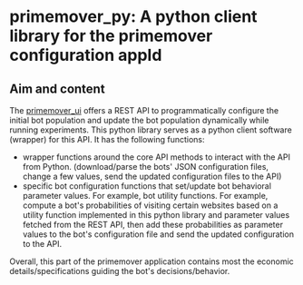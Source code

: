 # primemover_py: A python client library for the primemover configuration appId

## Aim and content

The [primemover_ui](https://github.com/umatter/primemover_ui/) offers a REST API to programmatically configure the initial bot population and update the bot population dynamically while running experiments. This python library serves as a python client software (wrapper) for this API. It has the following functions:

- wrapper functions around the core API methods to interact with the API from Python. (download/parse the bots' JSON configuration files, change a few values, send the updated configuration files to the API)
- specific bot configuration functions that set/update bot behavioral parameter values. For example, bot utility functions. For example, compute a bot's probabilities of visiting certain websites based on a utility function implemented in this python library and parameter values fetched from the REST API, then add these probabilities as parameter values to the bot's configuration file and send the updated configuration to the API.

Overall, this part of the primemover application contains most the economic details/specifications guiding the bot's decisions/behavior.
